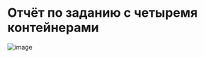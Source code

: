 # Отчёт по заданию с четыремя контейнерами 
![image](https://github.com/sirgb1/flutter1/assets/96747393/6eb74521-ae4c-400e-b578-71c10ea9f86c)
